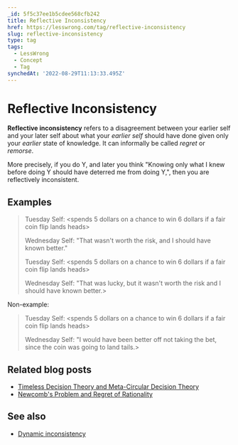 ```yaml
---
_id: 5f5c37ee1b5cdee568cfb242
title: Reflective Inconsistency
href: https://lesswrong.com/tag/reflective-inconsistency
slug: reflective-inconsistency
type: tag
tags:
  - LessWrong
  - Concept
  - Tag
synchedAt: '2022-08-29T11:13:33.495Z'
---
```

# Reflective Inconsistency

**Reflective inconsistency** refers to a disagreement between your earlier self and your later self about what your *earlier self* should have done given only your *earlier* state of knowledge. It can informally be called *regret* or *remorse*.

More precisely, if you do Y, and later you think "Knowing only what I knew before doing Y should have deterred me from doing Y,", then you are reflectively inconsistent.

## Examples

> Tuesday Self: <spends 5 dollars on a chance to win 6 dollars if a fair coin flip lands heads>
> 
> Wednesday Self: "That wasn't worth the risk, and I should have known better."
> 
> Tuesday Self: <spends 5 dollars on a chance to win 6 dollars if a fair coin flip lands heads>
> 
> Wednesday Self: "That was lucky, but it wasn't worth the risk and I should have known better.>

Non-example:

> Tuesday Self: <spends 5 dollars on a chance to win 6 dollars if a fair coin flip lands heads>
> 
> Wednesday Self: "I would have been better off not taking the bet, since the coin was going to land tails.>

## Related blog posts

- [Timeless Decision Theory and Meta-Circular Decision Theory](http://lesswrong.com/lw/164/timeless_decision_theory_and_metacircular/)
- [Newcomb's Problem and Regret of Rationality](http://lesswrong.com/lw/nc/newcombs_problem_and_regret_of_rationality/)

## See also

- [Dynamic inconsistency](https://wiki.lesswrong.com/wiki/Dynamic_inconsistency)